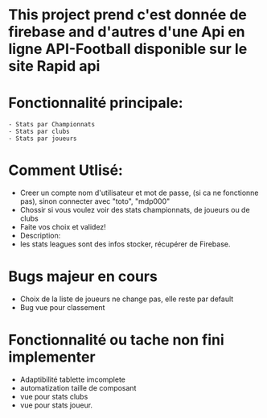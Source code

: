 # This project prend c'est donnée de firebase and d'autres d'une Api en ligne API-Football disponible sur le site Rapid api

# Fonctionnalité principale:
    - Stats par Championnats
    - Stats par clubs
    - Stats par joueurs
    
# Comment Utlisé:
 - Creer un compte nom d'utilisateur et mot de passe, (si ca ne fonctionne pas), sinon connecter avec "toto", "mdp000"
 - Chossir si vous voulez voir des stats championnats, de joueurs ou de clubs
 - Faite vos choix et validez!
 - Description:
  - les  stats leagues sont des infos stocker, récupérer de Firebase.

# Bugs majeur en cours
 - Choix de la liste de joueurs ne change pas, elle reste par default
 - Bug vue pour classement
 
# Fonctionnalité ou tache non fini implementer
 - Adaptibilité tablette imcomplete
 - automatization taille de composant
 - vue pour stats clubs
 - vue pour stats joueur.